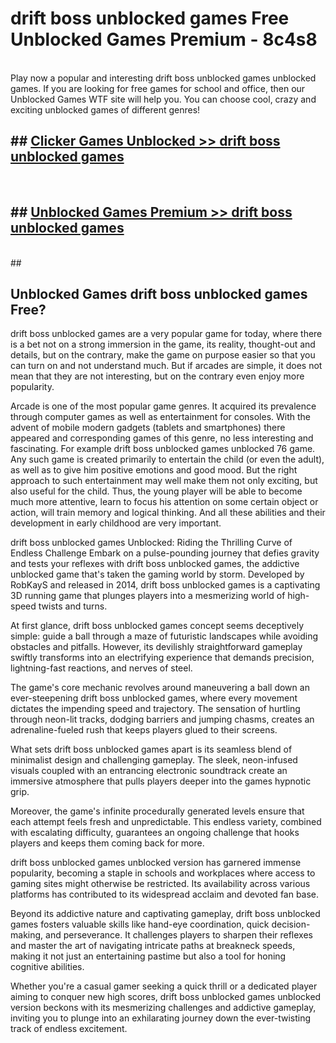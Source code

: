 # drift boss unblocked games  Free Unblocked Games Premium - 8c4s8 <br>
<br>
Play now a popular and interesting drift boss unblocked games unblocked games. If you are looking for free games for school and office, then our Unblocked Games WTF site will help you. You can choose cool, crazy and exciting unblocked games of different genres!


## ##  [Clicker Games Unblocked >> drift boss unblocked games](http://freeplayer.one?title=drift_boss_unblocked_games&ref=UGames)
  <br>

##  ## [Unblocked Games Premium >> drift boss unblocked games](http://freeplayer.one?title=drift_boss_unblocked_games&ref=UGames)
  <br>
  ##



## Unblocked Games drift boss unblocked games Free?

drift boss unblocked games are a very popular game for today, where there is a bet not on a strong immersion in the game, its reality, thought-out and details, but on the contrary, make the game on purpose easier so that you can turn on and not understand much. But if arcades are simple, it does not mean that they are not interesting, but on the contrary even enjoy more popularity.

Arcade is one of the most popular game genres. It acquired its prevalence through computer games as well as entertainment for consoles. With the advent of mobile modern gadgets (tablets and smartphones) there appeared and corresponding games of this genre, no less interesting and fascinating. For example drift boss unblocked games unblocked 76 game. Any such game is created primarily to entertain the child (or even the adult), as well as to give him positive emotions and good mood. But the right approach to such entertainment may well make them not only exciting, but also useful for the child. Thus, the young player will be able to become much more attentive, learn to focus his attention on some certain object or action, will train memory and logical thinking. And all these abilities and their development in early childhood are very important.

drift boss unblocked games Unblocked: Riding the Thrilling Curve of Endless Challenge
Embark on a pulse-pounding journey that defies gravity and tests your reflexes with drift boss unblocked games, the addictive unblocked game that's taken the gaming world by storm. Developed by RobKayS and released in 2014, drift boss unblocked games is a captivating 3D running game that plunges players into a mesmerizing world of high-speed twists and turns.

At first glance, drift boss unblocked games concept seems deceptively simple: guide a ball through a maze of futuristic landscapes while avoiding obstacles and pitfalls. However, its devilishly straightforward gameplay swiftly transforms into an electrifying experience that demands precision, lightning-fast reactions, and nerves of steel.

The game's core mechanic revolves around maneuvering a ball down an ever-steepening drift boss unblocked games, where every movement dictates the impending speed and trajectory. The sensation of hurtling through neon-lit tracks, dodging barriers and jumping chasms, creates an adrenaline-fueled rush that keeps players glued to their screens.

What sets drift boss unblocked games apart is its seamless blend of minimalist design and challenging gameplay. The sleek, neon-infused visuals coupled with an entrancing electronic soundtrack create an immersive atmosphere that pulls players deeper into the games hypnotic grip.

Moreover, the game's infinite procedurally generated levels ensure that each attempt feels fresh and unpredictable. This endless variety, combined with escalating difficulty, guarantees an ongoing challenge that hooks players and keeps them coming back for more.

drift boss unblocked games unblocked version has garnered immense popularity, becoming a staple in schools and workplaces where access to gaming sites might otherwise be restricted. Its availability across various platforms has contributed to its widespread acclaim and devoted fan base.

Beyond its addictive nature and captivating gameplay, drift boss unblocked games fosters valuable skills like hand-eye coordination, quick decision-making, and perseverance. It challenges players to sharpen their reflexes and master the art of navigating intricate paths at breakneck speeds, making it not just an entertaining pastime but also a tool for honing cognitive abilities.

Whether you're a casual gamer seeking a quick thrill or a dedicated player aiming to conquer new high scores, drift boss unblocked games unblocked version beckons with its mesmerizing challenges and addictive gameplay, inviting you to plunge into an exhilarating journey down the ever-twisting track of endless excitement.